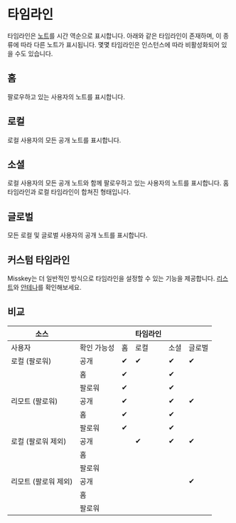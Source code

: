 # 타임라인

타임라인은 [노트](./note.md)를 시간 역순으로 표시합니다.
아래와 같은 타임라인이 존재하며, 이 종류에 따라 다른 노트가 표시됩니다.
몇몇 타임라인은 인스턴스에 따라 비활성화되어 있을 수도 있습니다.

## 홈

팔로우하고 있는 사용자의 노트를 표시합니다.

## 로컬

로컬 사용자의 모든 공개 노트를 표시합니다.

## 소셜

로컬 사용자의 모든 공개 노트와 함께 팔로우하고 있는 사용자의 노트를 표시합니다. 홈 타임라인과 로컬 타임라인이 합쳐진 형태입니다.

## 글로벌

모든 로컬 및 글로벌 사용자의 공개 노트를 표시합니다.

## 커스텀 타임라인

Misskey는 더 일반적인 방식으로 타임라인을 설정할 수 있는 기능을 제공합니다. [리스트](TODO)와 [안테나](./antenna.md)를 확인해보세요.

## 비교

| 소스                 |             |     | 타임라인 |      |        |
| -------------------- | ----------- | --- | -------- | ---- | ------ |
| 사용자               | 확인 가능성 | 홈  | 로컬     | 소셜 | 글로벌 |
| 로컬 (팔로워)        | 공개        | ✔  | ✔       | ✔   | ✔     |
|                      | 홈          | ✔  |          | ✔   |        |
|                      | 팔로워      | ✔  |          | ✔   |        |
| 리모트 (팔로워)      | 공개        | ✔  |          | ✔   | ✔     |
|                      | 홈          | ✔  |          | ✔   |        |
|                      | 팔로워      | ✔  |          | ✔   |        |
| 로컬 (팔로워 제외)   | 공개        |     | ✔       | ✔   | ✔     |
|                      | 홈          |     |          |      |        |
|                      | 팔로워      |     |          |      |        |
| 리모트 (팔로워 제외) | 공개        |     |          |      | ✔     |
|                      | 홈          |     |          |      |        |
|                      | 팔로워      |     |          |      |        |
